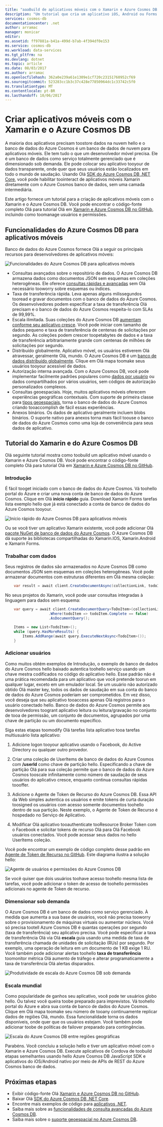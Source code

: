 ```yaml
---
title: "aaaBuild de aplicativos móveis com o Xamarin e Azure Cosmos DB | Microsoft Docs"
description: "Um tutorial que cria um aplicativo iOS, Android ou Forms do Xamarin usando o Azure Cosmos DB. O Azure Cosmos DB é um banco de dados na nuvem para aplicativos móveis rápido e em escala mundial."
services: cosmos-db
documentationcenter: .net
author: arramac
manager: monicar
editor: 
ms.assetid: ff97881a-b41a-499d-b7ab-4f394df0e153
ms.service: cosmos-db
ms.workload: data-services
ms.tgt_pltfrm: na
ms.devlang: dotnet
ms.topic: article
ms.date: 08/03/2017
ms.author: arramac
ms.openlocfilehash: 362a0e239a61e1309e1cf720c23151760952cf69
ms.sourcegitcommit: 523283cc1b3c37c428e77850964dc1c33742c5f0
ms.translationtype: MT
ms.contentlocale: pt-BR
ms.lasthandoff: 10/06/2017
---
```

# <a name="build-mobile-applications-with-xamarin-and-azure-cosmos-db"></a>Criar aplicativos móveis com o Xamarin e o Azure Cosmos DB
A maioria dos aplicativos precisam toostore dados na nuvem hello e o banco de dados do Azure Cosmos é um banco de dados de nuvem para aplicativos móveis. Ele tem tudo o que um desenvolvedor móvel precisa. Ele é um banco de dados como serviço totalmente gerenciado que é dimensionado sob demanda. Ele pode colocar seu aplicativo tooyour de dados transparente, onde quer que seus usuários estão localizados em todo o mundo de saudação. Usando Olá [SDK do Azure Cosmos DB .NET Core](documentdb-sdk-dotnet-core.md), você pode habilitar toointeract de aplicativos móveis Xamarin diretamente com o Azure Cosmos banco de dados, sem uma camada intermediária.

Este artigo fornece um tutorial para a criação de aplicativos móveis com o Xamarin e o Azure Cosmos DB. Você pode encontrar o código-fonte completo Olá para tutorial Olá em [Xamarin e Azure Cosmos DB no GitHub](https://github.com/Azure/azure-documentdb-dotnet/tree/master/samples/xamarin), incluindo como toomanage usuários e permissões.

## <a name="azure-cosmos-db-capabilities-for-mobile-apps"></a>Funcionalidades do Azure Cosmos DB para aplicativos móveis
Banco de dados do Azure Cosmos fornece Olá a seguir os principais recursos para desenvolvedores de aplicativos móveis:

![Funcionalidades do Azure Cosmos DB para aplicativos móveis](media/mobile-apps-with-xamarin/documentdb-for-mobile.png)

* Consultas avançados sobre o repositório de dados. O Azure Cosmos DB armazena dados como documentos JSON sem esquemas em coleções heterogêneas. Ele oferece [consultas rápidas e avançadas](documentdb-sql-query.md) sem Olá necessário tooworry sobre esquemas ou índices.
* Taxa de transferência rápida. Leva apenas alguns milissegundos tooread e gravar documentos com o banco de dados do Azure Cosmos. Os desenvolvedores podem especificar a taxa de transferência Olá precisam e o banco de dados do Azure Cosmos respeita-lo com SLAs de 99,99%.
* Escala ilimitada. Suas coleções do Azure Cosmos DB [aumentam conforme seu aplicativo cresce](partition-data.md). Você pode iniciar com tamanho de dados pequeno e taxa de transferência de centenas de solicitações por segundo. As coleções podem crescer toopetabytes de dados e a taxa de transferência arbitrariamente grande com centenas de milhões de solicitações por segundo.
* Distribuído globalmente. Aplicativo móvel, os usuários estiverem Olá atravessar, geralmente Olá, mundo. O Azure Cosmos DB é um [banco de dados distribuído globalmente](distribute-data-globally.md). Clique em Olá mapa toomake seus usuários tooyour acessível de dados.
* Autorização interna avançada. Com o Azure Cosmos DB, você pode implementar facilmente padrões populares como [dados por usuário](https://aka.ms/documentdb-xamarin-todouser) ou dados compartilhados por vários usuários, sem códigos de autorização personalizados complexos.
* Consultas geoespaciais. Hoje, muitos aplicativos móveis oferecem experiências geográficas contextuais. Com suporte de primeira classe para [tipos geoespaciais](geospatial.md), torna o banco de dados do Azure Cosmos criando tooaccomplish de fácil essas experiências.
* Anexos binários. Os dados de aplicativo geralmente incluem blobs binários. O suporte nativo para anexos torna mais fácil toouse o banco de dados do Azure Cosmos como uma loja de conveniência para seus dados de aplicativo.

## <a name="azure-cosmos-db-and-xamarin-tutorial"></a>Tutorial do Xamarin e do Azure Cosmos DB
Olá seguinte tutorial mostra como toobuild um aplicativo móvel usando o Xamarin e Azure Cosmos DB. Você pode encontrar o código-fonte completo Olá para tutorial Olá em [Xamarin e Azure Cosmos DB no GitHub](https://github.com/Azure/azure-documentdb-dotnet/tree/master/samples/xamarin).

### <a name="get-started"></a>Introdução
É fácil tooget iniciado com o banco de dados do Azure Cosmos. Vá toohello portal do Azure e criar uma nova conta de banco de dados do Azure Cosmos. Clique em Olá **início rápido** guia. Download Xamarin Forms tarefas lista exemplo hello que já está conectado a conta de banco de dados do Azure Cosmos tooyour. 

![Início rápido do Azure Cosmos DB para aplicativos móveis](media/mobile-apps-with-xamarin/cosmos-db-quickstart.png)

Ou se você tiver um aplicativo Xamarin existente, você pode adicionar Olá [pacote NuGet de banco de dados do Azure Cosmos](documentdb-sdk-dotnet-core.md). O Azure Cosmos DB dá suporte às bibliotecas compartilhadas do Xamarin.IOS, Xamarin.Android e Xamarin Forms.

### <a name="work-with-data"></a>Trabalhar com dados
Seus registros de dados são armazenados no Azure Cosmos DB como documentos JSON sem esquemas em coleções heterogêneas. Você pode armazenar documentos com estruturas diferentes em Olá mesma coleção:

```cs
    var result = await client.CreateDocumentAsync(collectionLink, todoItem);
```

No seus projetos do Xamarin, você pode usar consultas integradas à linguagem para dados sem esquema:

```cs
    var query = await client.CreateDocumentQuery<ToDoItem>(collectionLink)
                    .Where(todoItem => todoItem.Complete == false)
                    .AsDocumentQuery();

    Items = new List<TodoItem>();
    while (query.HasMoreResults) {
        Items.AddRange(await query.ExecuteNextAsync<TodoItem>());
    }
```
### <a name="add-users"></a>Adicionar usuários
Como muitos obtém exemplos de Introdução, o exemplo de banco de dados do Azure Cosmos hello baixado autentica toohello serviço usando um chave mestra codificados no código do aplicativo hello. Esse padrão não é uma prática recomendada para um aplicativo que você pretende toorun em qualquer lugar, exceto em um emulador local. Se um usuário não autorizado obtido Olá master key, todos os dados de saudação em sua conta do banco de dados do Azure Cosmos poderiam ser comprometidos. Em vez disso, você deseja que seu aplicativo tooaccess apenas Olá registros para o usuário conectado hello. Banco de dados do Azure Cosmos permite aos desenvolvedores toogrant aplicativo leitura ou leitura/gravação no conjunto de tooa de permissão, um conjunto de documentos, agrupados por uma chave de partição ou um documento específico. 

Siga estas etapas toomodify Olá tarefas lista aplicativo tooa tarefas multiusuário lista aplicativo: 

  1. Adicione logon tooyour aplicativo usando o Facebook, do Active Directory ou qualquer outro provedor.

  2. Criar uma coleção de UserItems de banco de dados do Azure Cosmos com **/userId** como chave de partição hello. Especificando a chave de partição Olá para sua coleção permite que o banco de dados do Azure Cosmos tooscale infinitamente como número de saudação de seus usuários do aplicativo cresce, enquanto continua consultas rápidas toooffer.

  3. Adicione o Agente de Token de Recurso do Azure Cosmos DB. Essa API da Web simples autentica os usuários e emite tokens de curta duração toosigned os usuários com acesso somente documentos toohello dentro de sua partição. Neste exemplo, o Agente de Token de Recurso é hospedado no Serviço de Aplicativo.

  4. Modificar Olá aplicativo tooauthenticate tooResource Broker Token com o Facebook e solicitar tokens de recurso Olá para Olá Facebook usuários conectados. Você pode acessar seus dados no hello UserItems coleção.  

Você pode encontrar um exemplo de código completo desse padrão em [Agente de Token de Recurso no GitHub](http://aka.ms/documentdb-xamarin-todouser). Este diagrama ilustra a solução hello:

![Agente de usuários e permissões do Azure Cosmos DB](media/mobile-apps-with-xamarin/documentdb-resource-token-broker.png)

Se você quiser que dois usuários toohave acesso toohello mesma lista de tarefas, você pode adicionar o token de acesso de toohello permissões adicionais no agente de Token de recurso.

### <a name="scale-on-demand"></a>Dimensionar sob demanda
O Azure Cosmos DB é um banco de dados como serviço gerenciado. À medida que aumenta a sua base de usuários, você não precisa tooworry sobre o provisionamento de máquinas virtuais ou aumentar núcleos. Você só precisa tootell Azure Cosmos DB é quantas operações por segundo (taxa de transferência) seu aplicativo precisa. Você pode especificar a taxa de transferência Olá via Olá **escala** guia usando uma medida de taxa de transferência chamada de unidades de solicitação (RUs) por segundo. Por exemplo, uma operação de leitura em um documento de 1 KB exige 1 RU. Você também pode adicionar alertas toohello **taxa de transferência** toomonitor métrica Olá aumento de tráfego e alterar programaticamente a taxa de transferência Olá alertas disparados.

![Produtividade de escala do Azure Cosmos DB sob demanda](media/mobile-apps-with-xamarin/cosmos-db-xamarin-scale.png)

### <a name="go-planet-scale"></a>Escala mundial
Como popularidade de ganhos seu aplicativo, você pode ter usuários globo hello. Ou talvez você queira toobe preparado para imprevistos. Vá toohello portal do Azure e abra sua conta de banco de dados do Azure Cosmos. Clique em Olá mapa toomake seu número de tooany continuamente replicar dados de regiões Olá, mundo. Essa funcionalidade torna os dados disponíveis, onde quer que os usuários estejam. Você também pode adicionar toobe de políticas de failover preparado para contingências.

![Escala do Azure Cosmos DB entre regiões geográficas](media/mobile-apps-with-xamarin/cosmos-db-xamarin-replicate.png)

Parabéns. Você concluiu a solução hello e tiver um aplicativo móvel com o Xamarin e Azure Cosmos DB. Execute aplicativos de Cordova de toobuild etapas semelhantes usando hello Azure Cosmos DB JavaScript SDK e aplicativos do iOS/Android nativo por meio de APIs de REST do Azure Cosmos banco de dados.

## <a name="next-steps"></a>Próximas etapas
* Exibir código-fonte Olá [Xamarin e Azure Cosmos DB no GitHub](https://github.com/Azure/azure-documentdb-dotnet/tree/master/samples/xamarin).
* Baixar Olá [SDK do Azure Cosmos DB .NET Core](documentdb-sdk-dotnet-core.md).
* Encontre mais exemplos de código para [aplicativos .NET](documentdb-dotnet-samples.md).
* Saiba mais sobre as [funcionalidades de consulta avançadas do Azure Cosmos DB](documentdb-sql-query.md).
* Saiba mais sobre o [suporte geoespacial no Azure Cosmos DB](geospatial.md).



